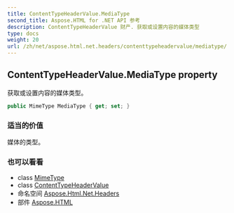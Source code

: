 ```yaml
---
title: ContentTypeHeaderValue.MediaType
second_title: Aspose.HTML for .NET API 参考
description: ContentTypeHeaderValue 财产. 获取或设置内容的媒体类型
type: docs
weight: 20
url: /zh/net/aspose.html.net.headers/contenttypeheadervalue/mediatype/
---
```

## ContentTypeHeaderValue.MediaType property

获取或设置内容的媒体类型。

```csharp
public MimeType MediaType { get; set; }
```

### 适当的价值

媒体的类型。

### 也可以看看

* class [MimeType](../../../aspose.html/mimetype/)
* class [ContentTypeHeaderValue](../)
* 命名空间 [Aspose.Html.Net.Headers](../../contenttypeheadervalue/)
* 部件 [Aspose.HTML](../../../)


